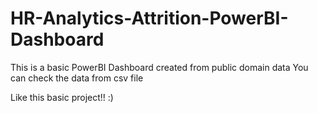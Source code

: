 # HR-Analytics-Attrition-PowerBI-Dashboard
This is a basic PowerBI Dashboard created from public domain data
You can check the data from csv file

Like this basic project!! :)
